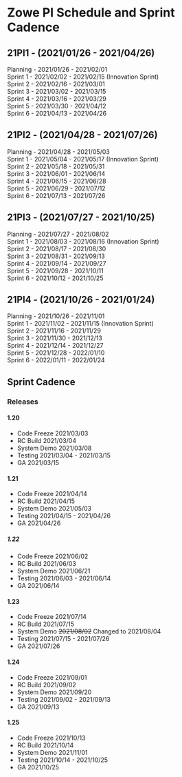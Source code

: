 # Zowe PI Schedule and Sprint Cadence



## 21PI1 - (2021/01/26 - 2021/04/26)
Planning - 2021/01/26 - 2021/02/01<br>
Sprint 1 - 2021/02/02 - 2021/02/15 (Innovation Sprint)<br>
Sprint 2 - 2021/02/16 - 2021/03/01<br>
Sprint 3 - 2021/03/02 - 2021/03/15<br>
Sprint 4 - 2021/03/16 - 2021/03/29<br>
Sprint 5 - 2021/03/30 - 2021/04/12<br>
Sprint 6 - 2021/04/13 - 2021/04/26<br>

## 21PI2 - (2021/04/28 - 2021/07/26)
Planning - 2021/04/28 - 2021/05/03<br>
Sprint 1 - 2021/05/04 - 2021/05/17 (Innovation Sprint)<br>
Sprint 2 - 2021/05/18 - 2021/05/31<br>
Sprint 3 - 2021/06/01 - 2021/06/14<br>
Sprint 4 - 2021/06/15 - 2021/06/28<br>
Sprint 5 - 2021/06/29 - 2021/07/12<br>
Sprint 6 - 2021/07/13 - 2021/07/26<br>

## 21PI3 - (2021/07/27 - 2021/10/25)
Planning - 2021/07/27 - 2021/08/02<br>
Sprint 1 - 2021/08/03 - 2021/08/16 (Innovation Sprint)<br>
Sprint 2 - 2021/08/17 - 2021/08/30<br>
Sprint 3 - 2021/08/31 - 2021/09/13<br>
Sprint 4 - 2021/09/14 - 2021/09/27<br>
Sprint 5 - 2021/09/28 - 2021/10/11<br>
Sprint 6 - 2021/10/12 - 2021/10/25<br>

## 21PI4 - (2021/10/26 - 2021/01/24)
Planning - 2021/10/26 - 2021/11/01<br>
Sprint 1 - 2021/11/02 - 2021/11/15 (Innovation Sprint)<br>
Sprint 2 - 2021/11/16 - 2021/11/29<br>
Sprint 3 - 2021/11/30 - 2021/12/13<br>
Sprint 4 - 2021/12/14 - 2021/12/27<br>
Sprint 5 - 2021/12/28 - 2022/01/10<br>
Sprint 6 - 2022/01/11 - 2022/01/24<br>

## Sprint Cadence
### Releases

#### 1.20<br>
- Code Freeze 2021/03/03<br>
- RC Build 2021/03/04<br>
- System Demo 2021/03/08<br>
- Testing 2021/03/04 - 2021/03/15<br>
- GA 2021/03/15<br>

#### 1.21<br>
- Code Freeze 2021/04/14<br>
- RC Build 2021/04/15<br>
- System Demo 2021/05/03<br>
- Testing 2021/04/15 - 2021/04/26<br>
- GA 2021/04/26<br>

##### 1.22<br>
- Code Freeze 2021/06/02<br>
- RC Build 2021/06/03<br>
- System Demo 2021/06/21<br>
- Testing 2021/06/03 - 2021/06/14<br>
- GA 2021/06/14<br>

#### 1.23<br>
- Code Freeze 2021/07/14<br>
- RC Build 2021/07/15<br>
- System Demo ~~2021/08/02~~ Changed to 2021/08/04<br>
- Testing 2021/07/15 - 2021/07/26<br>
- GA 2021/07/26<br>

#### 1.24<br>
- Code Freeze 2021/09/01<br>
- RC Build 2021/09/02<br>
- System Demo 2021/09/20<br>
- Testing 2021/09/02 - 2021/09/13<br>
- GA 2021/09/13<br>

#### 1.25<br>
- Code Freeze 2021/10/13<br>
- RC Build 2021/10/14<br>
- System Demo 2021/11/01<br>
- Testing 2021/10/14 - 2021/10/25<br>
- GA 2021/10/25<br>
